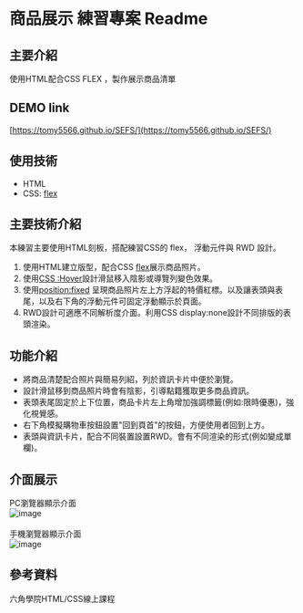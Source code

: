 # 商品展示 練習專案 Readme

## 主要介紹
使用HTML配合CSS FLEX ，製作展示商品清單

## DEMO link
[https://tomy5566.github.io/SEFS/](https://tomy5566.github.io/SEFS/)

## 使用技術
- HTML
- CSS: [flex](https://developer.mozilla.org/zh-CN/docs/Web/CSS/flex)


## 主要技術介紹
本練習主要使用HTML刻板，搭配練習CSS的 flex， 浮動元件與 RWD 設計。
1. 使用HTML建立版型，配合CSS [flex](https://developer.mozilla.org/zh-CN/docs/Web/CSS/flex)展示商品照片。
2. 使用[CSS :Hover](https://developer.mozilla.org/zh-CN/docs/Web/CSS/:hover)設計滑鼠移入陰影或導覽列變色效果。
3. 使用[position:fixed](https://developer.mozilla.org/en-US/docs/Web/CSS/position) 呈現商品照片左上方浮起的特價紅標。以及讓表頭與表尾，以及右下角的浮動元件可固定浮動顯示於頁面。
4. RWD設計可適應不同解析度介面。利用CSS display:none設計不同排版的表頭渲染。



## 功能介紹
- 將商品清楚配合照片與簡易列紹，列於資訊卡片中便於瀏覽。
- 設計滑鼠移到商品照片時會有陰影，引導點籍獲取更多商品資訊。
- 表頭表尾固定於上下位置，商品卡片左上角增加強調標籤(例如:限時優惠)，強化視覺感。
- 右下角模擬購物車按鈕設置"回到頁首"的按鈕，方便使用者回到上方。
- 表頭與資訊卡片，配合不同裝置設置RWD。會有不同渲染的形式(例如變成單欄)。


## 介面展示
PC瀏覽器顯示介面<br>
![image](https://i.imgur.com/nP21ow6.png) <br> <br>
手機瀏覽器顯示介面<br>
![image](https://i.imgur.com/TjRsQeY.png)

## 參考資料
六角學院HTML/CSS線上課程
